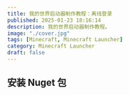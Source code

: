 ```yaml
---
title: 我的世界启动器制作教程：离线登录
published: 2025-01-23 18:16:14
description: 我的世界启动器制作教程。
image: "./cover.jpg"
tags: [Minecraft, Minecraft Launcher]
category: Minecraft Launcher
draft: false
---
```


<base target="_blank">

## 安装 Nuget 包

